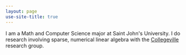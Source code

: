 ```yaml
---
layout: page
use-site-title: true
---
```


I am a Math and Computer Science major at Saint John's University.
I do research involving sparse, numerical linear algebra with the [Collegeville](http://github.com/Collegeville) research group.
